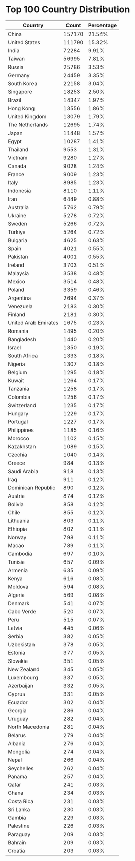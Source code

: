 # Top 100 Country Distribution
| Country | Count | Percentage |
|----|----|----|
| China | 157170 | 21.54% |
| United States | 111790 | 15.32% |
| India | 72284 | 9.91% |
| Taiwan | 56995 | 7.81% |
| Russia | 25786 | 3.53% |
| Germany | 24459 | 3.35% |
| South Korea | 22158 | 3.04% |
| Singapore | 18253 | 2.50% |
| Brazil | 14347 | 1.97% |
| Hong Kong | 13556 | 1.86% |
| United Kingdom | 13079 | 1.79% |
| The Netherlands | 12695 | 1.74% |
| Japan | 11448 | 1.57% |
| Egypt | 10287 | 1.41% |
| Thailand | 9553 | 1.31% |
| Vietnam | 9280 | 1.27% |
| Canada | 9028 | 1.24% |
| France | 9009 | 1.23% |
| Italy | 8985 | 1.23% |
| Indonesia | 8110 | 1.11% |
| Iran | 6449 | 0.88% |
| Australia | 5762 | 0.79% |
| Ukraine | 5278 | 0.72% |
| Sweden | 5266 | 0.72% |
| Türkiye | 5264 | 0.72% |
| Bulgaria | 4625 | 0.63% |
| Spain | 4021 | 0.55% |
| Pakistan | 4001 | 0.55% |
| Ireland | 3703 | 0.51% |
| Malaysia | 3538 | 0.48% |
| Mexico | 3514 | 0.48% |
| Poland | 3359 | 0.46% |
| Argentina | 2694 | 0.37% |
| Venezuela | 2183 | 0.30% |
| Finland | 2181 | 0.30% |
| United Arab Emirates | 1675 | 0.23% |
| Romania | 1495 | 0.20% |
| Bangladesh | 1440 | 0.20% |
| Israel | 1350 | 0.19% |
| South Africa | 1333 | 0.18% |
| Nigeria | 1307 | 0.18% |
| Belgium | 1295 | 0.18% |
| Kuwait | 1264 | 0.17% |
| Tanzania | 1258 | 0.17% |
| Colombia | 1256 | 0.17% |
| Switzerland | 1235 | 0.17% |
| Hungary | 1229 | 0.17% |
| Portugal | 1227 | 0.17% |
| Philippines | 1185 | 0.16% |
| Morocco | 1102 | 0.15% |
| Kazakhstan | 1089 | 0.15% |
| Czechia | 1040 | 0.14% |
| Greece | 984 | 0.13% |
| Saudi Arabia | 918 | 0.13% |
| Iraq | 911 | 0.12% |
| Dominican Republic | 890 | 0.12% |
| Austria | 874 | 0.12% |
| Bolivia | 858 | 0.12% |
| Chile | 855 | 0.12% |
| Lithuania | 803 | 0.11% |
| Ethiopia | 802 | 0.11% |
| Norway | 798 | 0.11% |
| Macao | 789 | 0.11% |
| Cambodia | 697 | 0.10% |
| Tunisia | 657 | 0.09% |
| Armenia | 635 | 0.09% |
| Kenya | 616 | 0.08% |
| Moldova | 594 | 0.08% |
| Algeria | 569 | 0.08% |
| Denmark | 541 | 0.07% |
| Cabo Verde | 520 | 0.07% |
| Peru | 515 | 0.07% |
| Latvia | 445 | 0.06% |
| Serbia | 382 | 0.05% |
| Uzbekistan | 378 | 0.05% |
| Estonia | 377 | 0.05% |
| Slovakia | 351 | 0.05% |
| New Zealand | 345 | 0.05% |
| Luxembourg | 337 | 0.05% |
| Azerbaijan | 332 | 0.05% |
| Cyprus | 331 | 0.05% |
| Ecuador | 302 | 0.04% |
| Georgia | 286 | 0.04% |
| Uruguay | 282 | 0.04% |
| North Macedonia | 281 | 0.04% |
| Belarus | 279 | 0.04% |
| Albania | 276 | 0.04% |
| Mongolia | 274 | 0.04% |
| Nepal | 266 | 0.04% |
| Seychelles | 262 | 0.04% |
| Panama | 257 | 0.04% |
| Qatar | 241 | 0.03% |
| Ghana | 234 | 0.03% |
| Costa Rica | 231 | 0.03% |
| Sri Lanka | 230 | 0.03% |
| Gambia | 229 | 0.03% |
| Palestine | 226 | 0.03% |
| Paraguay | 209 | 0.03% |
| Bahrain | 209 | 0.03% |
| Croatia | 203 | 0.03% |
